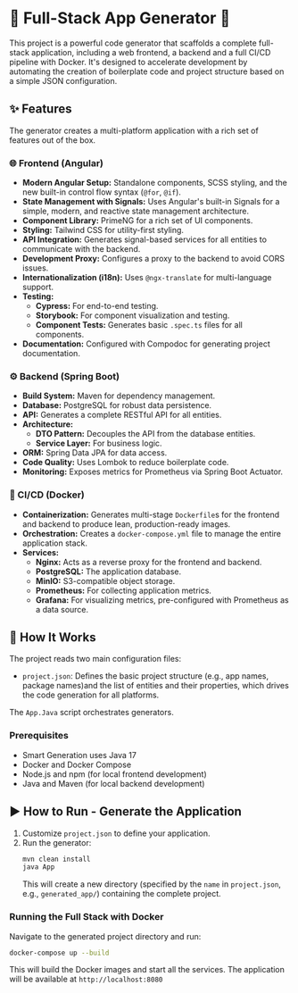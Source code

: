 # 🚀 Full-Stack App Generator 🚀

This project is a powerful code generator that scaffolds a complete full-stack application, including a web frontend, a backend and a full CI/CD pipeline with Docker. It's designed to accelerate development by automating the creation of boilerplate code and project structure based on a simple JSON configuration.

## ✨ Features

The generator creates a multi-platform application with a rich set of features out of the box.

### 🌐 Frontend (Angular)

- **Modern Angular Setup:** Standalone components, SCSS styling, and the new built-in control flow syntax (`@for`, `@if`).
- **State Management with Signals:** Uses Angular's built-in Signals for a simple, modern, and reactive state management architecture.
- **Component Library:** PrimeNG for a rich set of UI components.
- **Styling:** Tailwind CSS for utility-first styling.
- **API Integration:** Generates signal-based services for all entities to communicate with the backend.
- **Development Proxy:** Configures a proxy to the backend to avoid CORS issues.
- **Internationalization (i18n):** Uses `@ngx-translate` for multi-language support.
- **Testing:**
    - **Cypress:** For end-to-end testing.
    - **Storybook:** For component visualization and testing.
    - **Component Tests:** Generates basic `.spec.ts` files for all components.
- **Documentation:** Configured with Compodoc for generating project documentation.

### ⚙️ Backend (Spring Boot)

- **Build System:** Maven for dependency management.
- **Database:** PostgreSQL for robust data persistence.
- **API:** Generates a complete RESTful API for all entities.
- **Architecture:**
    - **DTO Pattern:** Decouples the API from the database entities.
    - **Service Layer:** For business logic.
- **ORM:** Spring Data JPA for data access.
- **Code Quality:** Uses Lombok to reduce boilerplate code.
- **Monitoring:** Exposes metrics for Prometheus via Spring Boot Actuator.


### 🐳 CI/CD (Docker)

- **Containerization:** Generates multi-stage `Dockerfile`s for the frontend and backend to produce lean, production-ready images.
- **Orchestration:** Creates a `docker-compose.yml` file to manage the entire application stack.
- **Services:**
    - **Nginx:** Acts as a reverse proxy for the frontend and backend.
    - **PostgreSQL:** The application database.
    - **MinIO:** S3-compatible object storage.
    - **Prometheus:** For collecting application metrics.
    - **Grafana:** For visualizing metrics, pre-configured with Prometheus as a data source.

## 🚀 How It Works

The project reads two main configuration files:

- `project.json`: Defines the basic project structure (e.g., app names, package names)and the list of entities and their properties, which drives the code generation for all platforms.

The `App.Java` script orchestrates generators.

### Prerequisites

- Smart Generation uses Java 17
- Docker and Docker Compose
- Node.js and npm (for local frontend development)
- Java and Maven (for local backend development)

## ▶️ How to Run - Generate the Application

1.  Customize `project.json` to define your application.
2.  Run the generator:
    ```bash
    mvn clean install
    java App
    ```
    This will create a new directory (specified by the `name` in `project.json`, e.g., `generated_app/`) containing the complete project.

### Running the Full Stack with Docker

Navigate to the generated project directory and run:
```bash
docker-compose up --build
```
This will build the Docker images and start all the services. 
The application will be available at `http://localhost:8080`